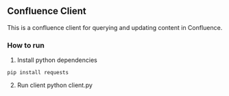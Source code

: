 ## Confluence Client
This is a confluence client for querying and updating content in Confluence.

### How to run
1. Install python dependencies

```
pip install requests
```

2. Run client
python client.py
